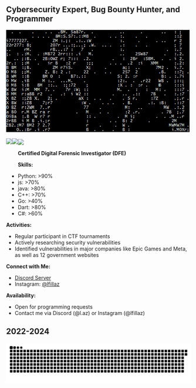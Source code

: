## Cybersecurity Expert, Bug Bounty Hunter, and Programmer

<p align="left">
  <img src="lazandpc.gif">
</p>
<img align="left" height=97 src="https://github-profile-trophy.vercel.app/?username=lfillaz&theme=radical&no-frame=true&title=Stars,Followers,Commits&column=-1"/>
<img align="left" height=202 src="https://github-readme-streak-stats-git-main-davids-projects-ad77adcc.vercel.app/?user=lfillaz&theme=radical"/>
<a href="#">
  <img height=200 align="center" src="https://my-stats-43gk.vercel.app/api/top-langs/?username=lfillaz&hide=html,scss,css&langs_count=8&layout=compact&theme=radical&card_width=150" />
</a>




**Certified Digital Forensic Investigator (DFE)**

**Skills:**
- Python: >90%
- js: >70%
- java: >80%
- C++: >70%
- Go: >40%
- Dart: >80%
- C#: >60%

**Activities:**
- Regular participant in CTF tournaments
- Actively researching security vulnerabilities
- Identified vulnerabilities in major companies like Epic Games and Meta, as well as 12 government websites

**Connect with Me:**
- [Discord Server](https://discord.gg/tpbVvUgcE3)
- Instagram: [@lfillaz](https://www.instagram.com/lfillaz)

**Availability:**
- Open for programming requests
- Contact me via Discord (@l.az) or Instagram (@lfillaz)

## 2022-2024
![Snake animation](laz.svg)
